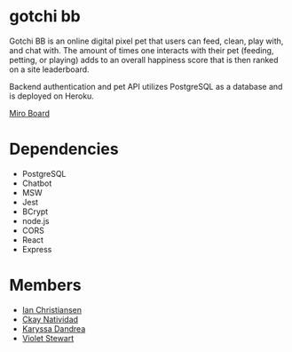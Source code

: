 # gotchi bb 

Gotchi BB is an online digital pixel pet that users can feed, clean, play with, and chat with. The amount of times one interacts with their pet (feeding, petting, or playing) adds to an overall happiness score that is then ranked on a site leaderboard.

Backend authentication and pet API utilizes PostgreSQL as a database and is deployed on Heroku.


[Miro Board](https://miro.com/app/board/uXjVO-XjP74=/?share_link_id=170071917030)

# Dependencies
- PostgreSQL
- Chatbot
- MSW
- Jest
- BCrypt
- node.js
- CORS
- React
- Express

# Members
- [Ian Christiansen](https://github.com/ian-ch-jsx)
- [Ckay Natividad](https://github.com/ckaynatividad)
- [Karyssa Dandrea](https://github.com/karyssa-dandrea)
- [Violet Stewart](https://github.com/VioletKatrinStewart)
